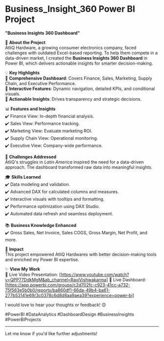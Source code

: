 # Business_Insight_360 Power BI Project



**"Business Insights 360 Dashboard"**  

🚀 **About the Project**  
AtliQ Hardware, a growing consumer electronics company, faced challenges with outdated Excel-based reporting. To help them compete in a data-driven market, I created the **Business Insights 360 Dashboard** in Power BI, which delivers actionable insights for smarter decision-making.  

💡 **Key Highlights**  
🔹 **Comprehensive Dashboard**: Covers Finance, Sales, Marketing, Supply Chain, and Executive Performance.  
🔹 **Interactive Features**: Dynamic navigation, detailed KPIs, and conditional visuals.  
🔹 **Actionable Insights**: Drives transparency and strategic decisions.  

📊 **Features and Insights**  
✔️ Finance View: In-depth financial analysis.  
✔️ Sales View: Performance tracking.  
✔️ Marketing View: Evaluate marketing ROI.  
✔️ Supply Chain View: Operational monitoring.  
✔️ Executive View: Company-wide performance.  

🎯 **Challenges Addressed**  
AtliQ's struggles in *Latin America* inspired the need for a data-driven approach. The dashboard transformed raw data into meaningful insights.  

🎓 **Skills Learned**  
✔️ Data modeling and validation.  
✔️ Advanced DAX for calculated columns and measures.  
✔️ Interactive visuals with tooltips and formatting.  
✔️ Performance optimization using DAX Studio.  
✔️ Automated data refresh and seamless deployment.  

📚 **Business Knowledge Enhanced**  
✔️ Gross Sales, Net Invoice, Sales COGS, Gross Margin, Net Profit, and more.  

🌟 **Impact**  
This project empowered AtliQ Hardwares with better decision-making tools and enriched my Power BI expertise.  

✨ **View My Work**  
🔗 Live Video Presentation: [https://www.youtube.com/watch?v=QPP77DdkMgM&ab_channel=RaviVishwakarma]
🔗 Live Dashboard: [https://app.powerbi.com/groups/c2d702fc-c923-41cc-a732-75f563e5b0b0/reports/ba860df1-66da-49b4-ba61-277b53141e69/3c0378c6d8d8aa9aea39?experience=power-bi]  


I would love to hear your thoughts or feedback! 😊  


#PowerBI #DataAnalytics #DashboardDesign #BusinessInsights #PowerBIProjects  

---  

Let me know if you'd like further adjustments!
